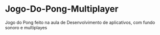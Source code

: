 # Jogo-Do-Pong-Multiplayer
Jogo do Pong feito na aula de Desenvolvimento de aplicativos, com fundo sonoro e multiplayes
